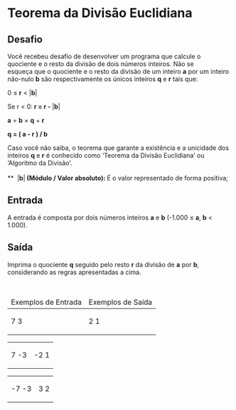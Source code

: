 <h1>Teorema da Divisão Euclidiana</h1>

<div><div>
<h2>Desafio</h2>

<p>Você recebeu desafio de desenvolver&nbsp;um programa que calcule o quociente e o resto da divisão de dois números inteiros. Não se esqueça&nbsp;que o quociente e o resto da divisão de um inteiro <strong>a</strong> por um inteiro não-nulo <strong>b</strong> são respectivamente os únicos inteiros <strong>q</strong> e <strong>r</strong> tais que:</p>

<p>0 ≤ <strong>r</strong> &lt; |<strong>b</strong>|</p>

<p>Se r &lt; 0:<strong>&nbsp;r = r - </strong>|<strong>b</strong>|</p>

<p><strong>a</strong> = <strong>b</strong> × <strong>q</strong> + <strong>r</strong></p>

<p><strong>q = ( a - r ) / b</strong></p>

<p>Caso você não saiba, o teorema que garante a existência e a unicidade dos inteiros <strong>q</strong> e <strong>r</strong> é conhecido como ‘Teorema da Divisão Euclidiana’ ou ‘Algoritmo da Divisão’.<br>
<br>
**&nbsp;&nbsp;|<strong>b</strong>|<strong> (Módulo / Valor absoluto):&nbsp;</strong>É o valor representado de forma positiva;</p>
</div>

<h2>Entrada</h2>

<div>
<p>A entrada é composta por dois números inteiros <strong>a</strong> e <strong>b</strong> (-1.000 ≤ <strong>a</strong>, <strong>b</strong> &lt; 1.000).</p>
</div>

<h2>Saída</h2>

<div>
<p>Imprima o quociente <strong>q</strong> seguido pelo resto <strong>r</strong> da divisão de <strong>a</strong> por <strong>b</strong>, considerando as regras apresentadas a cima.</p>
</div>

<div>&nbsp;</div>

<table>
	<thead>
		<tr>
			<td>Exemplos de Entrada</td>
			<td>Exemplos de Saída</td>
		</tr>
	</thead>
	<tbody>
		<tr>
			<td>
			<p>7 3</p>
			</td>
			<td>
			<p>2 1</p>
			</td>
		</tr>
	</tbody>
</table>

<table>
	<thead>
	</thead>
	<tbody>
		<tr>
			<td>
			<p>7 -3</p>
			</td>
			<td>
			<p>-2 1</p>
			</td>
		</tr>
	</tbody>
</table>

<table>
	<thead>
	</thead>
	<tbody>
		<tr>
			<td>
			<p>-7 -3</p>
			</td>
			<td>
			<p>3 2</p>
			</td>
		</tr>
	</tbody>
</table> <br><br></div>
